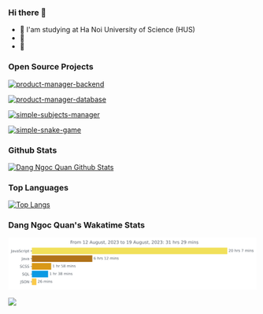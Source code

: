 ### Hi there 👋

- 📖 I'am studying at Ha Noi University of Science (HUS)
- 🌱 
- 💬 




### Open Source Projects
<!-- [![Training Algorithms](https://github-readme-stats.vercel.app/api/pin/?username=dangngocquan&repo=TrainingAlgorithms&theme=midnight-purple)](https://github.com/dangngocquan/TrainingAlgorithms) -->

<!-- [![MAT2317MIMGO](https://github-readme-stats.vercel.app/api/pin/?username=dangngocquan&repo=MAT2317MIMGO&theme=midnight-purple)](https://github.com/dangngocquan/MAT2317MIMGO)

[![HUSMAT2317](https://github-readme-stats.vercel.app/api/pin/?username=dangngocquan&repo=HUSMAT2317&theme=midnight-purple)](https://github.com/dangngocquan/HUSMAT2317)

[![MIMPython](https://github-readme-stats.vercel.app/api/pin/?username=dangngocquan&repo=MIMPython&theme=midnight-purple)](https://github.com/dangngocquan/MIMPython)
 -->

 [![product-manager-backend](https://github-readme-stats.vercel.app/api/pin/?username=dangngocquan&repo=product-manager-backend&theme=midnight-purple)](https://github.com/dangngocquan/product-manager-backend)

 [![product-manager-database](https://github-readme-stats.vercel.app/api/pin/?username=dangngocquan&repo=product-manager-database&theme=midnight-purple)](https://github.com/dangngocquan/product-manager-database)
 
 [![simple-subjects-manager](https://github-readme-stats.vercel.app/api/pin/?username=dangngocquan&repo=simple_subjects_manager&theme=midnight-purple)](https://github.com/dangngocquan/simple_subjects_manager)
 
[![simple-snake-game](https://github-readme-stats.vercel.app/api/pin/?username=dangngocquan&repo=SimpleSnakeGame&theme=midnight-purple)](https://github.com/dangngocquan/SimpleSnakeGame)



### Github Stats
[![Dang Ngoc Quan Github Stats](https://github-readme-stats.vercel.app/api?username=dangngocquan&count_private=true&theme=chartreuse-dark&show_icons=true)](https://github.com/dangngocquan)


### Top Languages
[![Top Langs](https://github-readme-stats.vercel.app/api/top-langs/?username=dangngocquan&langs_count=16&theme=midnight-purple)](https://github.com/dangngocquan)


### Dang Ngoc Quan's Wakatime Stats
<img
  src="https://github.com/dangngocquan/dangngocquan/blob/master/images/stat.svg"
  alt="Dang Ngoc Quan's Wakatime Stats"
/>

[![](https://komarev.com/ghpvc/?username=dangngocquan&color=brightgreen&style=plastic)](https://github.com/dangngocquan)
